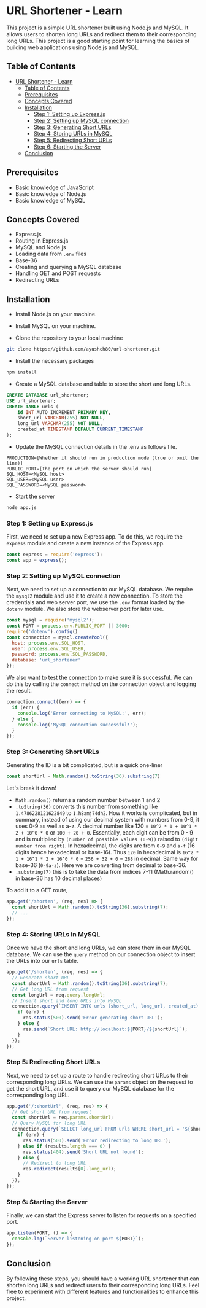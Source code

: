 # URL Shortener - Learn

This project is a simple URL shortener built using Node.js and MySQL. It allows users to shorten long URLs and redirect them to their corresponding long URLs. This project is a good starting point for learning the basics of building web applications using Node.js and MySQL.

## Table of Contents
- [URL Shortener - Learn](#url-shortener---learn)
  - [Table of Contents](#table-of-contents)
  - [Prerequisites](#prerequisites)
  - [Concepts Covered](#concepts-covered)
  - [Installation](#installation)
    - [Step 1: Setting up Express.js](#step-1-setting-up-expressjs)
    - [Step 2: Setting up MySQL connection](#step-2-setting-up-mysql-connection)
    - [Step 3: Generating Short URLs](#step-3-generating-short-urls)
    - [Step 4: Storing URLs in MySQL](#step-4-storing-urls-in-mysql)
    - [Step 5: Redirecting Short URLs](#step-5-redirecting-short-urls)
    - [Step 6: Starting the Server](#step-6-starting-the-server)
  - [Conclusion](#conclusion)

## Prerequisites
-    Basic knowledge of JavaScript
-    Basic knowledge of Node.js
-    Basic knowledge of MySQL

## Concepts Covered

-    Express.js
-    Routing in Express.js
-    MySQL and Node.js
-    Loading data from `.env` files
-    Base-36 
-    Creating and querying a MySQL database
-    Handling GET and POST requests
-    Redirecting URLs


## Installation

-    Install Node.js on your machine.

-    Install MySQL on your machine.

-    Clone the repository to your local machine

```sh
git clone https://github.com/ayushch80/url-shortener.git
```

-    Install the necessary packages

```sh
npm install
```

-    Create a MySQL database and table to store the short and long URLs.
```sql
CREATE DATABASE url_shortener;
USE url_shortener;
CREATE TABLE urls (
    id INT AUTO_INCREMENT PRIMARY KEY,
    short_url VARCHAR(255) NOT NULL,
    long_url VARCHAR(255) NOT NULL,
    created_at TIMESTAMP DEFAULT CURRENT_TIMESTAMP
);
```

-    Update the MySQL connection details in the .env as follows file.
```
PRODUCTION=[Whether it should run in production mode (true or omit the line)]
PUBLIC_PORT=[The port on which the server should run]
SQL_HOST=<MySQL host>
SQL_USER=<MySQL user>
SQL_PASSWORD=<MySQL password>
```

-    Start the server
```sh
node app.js
```

### Step 1: Setting up Express.js

First, we need to set up a new Express app. To do this, we require the `express` module and create a new instance of the Express app.
```js
const express = require('express');
const app = express();
```
### Step 2: Setting up MySQL connection

Next, we need to set up a connection to our MySQL database. We require the `mysql2` module and use it to create a new connection. To store the credentials and web server port, we use the `.env` format loaded by the `dotenv` module. We also store the webserver port for later use.
```js
const mysql = require('mysql2');
const PORT = process.env.PUBLIC_PORT || 3000;
require('dotenv').config()
const connection = mysql.createPool({
  host: process.env.SQL_HOST,
  user: process.env.SQL_USER,
  password: process.env.SQL_PASSWORD,
  database: 'url_shortener'
});
```
We also want to test the connection to make sure it is successful. We can do this by calling the `connect` method on the connection object and logging the result.
```js
connection.connect((err) => {
  if (err) {
    console.log('Error connecting to MySQL:', err);
  } else {
    console.log('MySQL connection successful!');
  }
});
```
### Step 3: Generating Short URLs

Generating the ID is a bit complicated, but is a quick one-liner
```js
const shortUrl = Math.random().toString(36).substring(7)
```
Let's break it down!
- `Math.random()` returns a random number between 1 and 2
- `.toString(36)` converts this number from something like `1.4786228121622849` to `1.h8amj74dh2`. 
How it works is complicated, but in summary, instead of using our decimal system with numbers from 0-9, it uses 0-9 as well as a-z. A decimal number like 120 = `10^2 * 1 + 10^1 * 2 + 10^0 * 0` or `100 + 20 + 0`. Essentially, each digit can be from 0 - 9 and is multiplied by `(number of possible values (0-9))` raised to `(digit number from right)`. In hexadecimal, the digits are from `0-9` and `a-f` (16 digits hence hexadecimal or base-16). Thus `120` in hexadecimal is `16^2 * 1 + 16^1 * 2 + 16^0 * 0` = `256 + 32 + 0` = `288` in decimal. Same way for base-36 (`0-9a-z`). Here we are converting from decimal to base-36.
- `.substring(7)` this is to take the data from indices 7-11 (Math.random() in base-36 has 10 decimal places)

To add it to a GET route,
```js
app.get('/shorten', (req, res) => {
  const shortUrl = Math.random().toString(36).substring(7);
  // ...
});
```
### Step 4: Storing URLs in MySQL

Once we have the short and long URLs, we can store them in our MySQL database. We can use the `query` method on our connection object to insert the URLs into our `urls` table.

```js
app.get('/shorten', (req, res) => {
  // Generate short URL
  const shortUrl = Math.random().toString(36).substring(7);
  // Get long URL from request
  const longUrl = req.query.longUrl;
  // Insert short and long URLs into MySQL
  connection.query(`INSERT INTO urls (short_url, long_url, created_at) VALUES ('${shortUrl}', '${longUrl}', NOW())`, (err, results) => {
    if (err) {
      res.status(500).send('Error generating short URL');
    } else {
      res.send(`Short URL: http://localhost:${PORT}/${shortUrl}`);
    }
  });
});
```

### Step 5: Redirecting Short URLs

Next, we need to set up a route to handle redirecting short URLs to their corresponding long URLs. We can use the `params` object on the request to get the short URL, and use it to query our MySQL database for the corresponding long URL.

```js
app.get('/:shortUrl', (req, res) => {
  // Get short URL from request
  const shortUrl = req.params.shortUrl;
  // Query MySQL for long URL
  connection.query(`SELECT long_url FROM urls WHERE short_url = '${shortUrl}'`, (err, results) => {
    if (err) {
      res.status(500).send('Error redirecting to long URL');
    } else if (results.length === 0) {
      res.status(404).send('Short URL not found');
    } else {
      // Redirect to long URL
      res.redirect(results[0].long_url);
    }
  });
});
```

### Step 6: Starting the Server

Finally, we can start the Express server to listen for requests on a specified port.

```js
app.listen(PORT, () => {
  console.log(`Server listening on port ${PORT}`);
});
```

## Conclusion

By following these steps, you should have a working URL shortener that can shorten long URLs and redirect users to their corresponding long URLs. Feel free to experiment with different features and functionalities to enhance this project.
